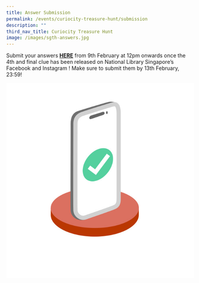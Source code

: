 ```yaml
---
title: Answer Submission
permalink: /events/curiocity-treasure-hunt/submission
description: ""
third_nav_title: Curiocity Treasure Hunt
image: /images/sgth-answers.jpg
---
```

Submit your answers [**HERE**](https://go.gov.sg/curiocity-treasurehuntsubmission) from 9th February at 12pm onwards once the 4th and final clue has been released on National Library Singapore’s Facebook and Instagram ! Make sure to submit them by 13th February, 23:59!

<div>
<div class="row is-multiline">
    <div class="col is-half-desktop is-half-tablet">
<img src="/images/sgth-answers.jpg" alt="answers">
</div>
	<div class="col is-half-desktop is-half-tablet"></div>
</div>    
</div>